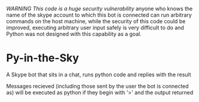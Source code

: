 *WARNING This code is a huge security vulnerability*
 anyone who knows the name of the skype account to which this bot is connected can run arbitrary commands on the host machine,
 while the security of this code could be improved, executing arbitrary user input safely is very difficult to do and Python was not designed with 
 this capability as a goal.

Py-in-the-Sky
=============

A Skype bot that sits in a chat, runs python code and replies with the result

Messages recieved (including those sent by the user the bot is connected as) will be executed as python if they begin with '>' and the output returned
